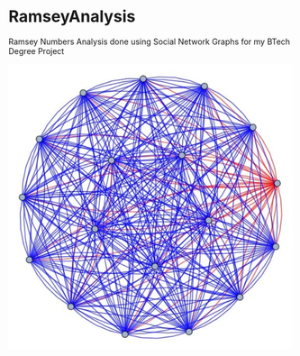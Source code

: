 # RamseyAnalysis

Ramsey Numbers Analysis done using Social Network Graphs for my BTech Degree Project

![alt text](https://github.com/justanotherlad/RamseyAnalysis/blob/main/photo_2021-05-10_20-34-49.jpg)


